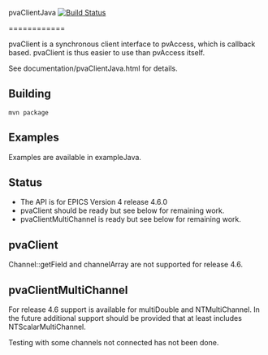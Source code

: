 pvaClientJava  [![Build Status](https://travis-ci.org/epics-base/pvaClientJava.svg?branch=master)](https://travis-ci.org/epics-base/pvaClientJava)

============

pvaClient is a synchronous client interface to pvAccess,
which is callback based.
pvaClient is thus easier to use than pvAccess itself.

See documentation/pvaClientJava.html for details.

Building
--------

    mvn package

Examples
------------

Examples are available in exampleJava.


Status
------

* The API is for EPICS Version 4 release 4.6.0
* pvaClient should be ready but see below for remaining work.
* pvaClientMultiChannel is ready but see below for remaining work.


pvaClient
---------------

Channel::getField and channelArray are not supported for release 4.6.

pvaClientMultiChannel
---------------

For release 4.6 support is available for multiDouble and NTMultiChannel.
In the future additional support should be provided that at least includes NTScalarMultiChannel.

Testing with some channels not connected has not been done.
